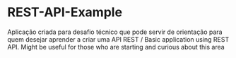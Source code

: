 # REST-API-Example
Aplicação criada para desafio técnico que pode servir de orientação para quem desejar aprender a criar uma API REST / Basic application using REST API. Might be useful for those who are starting and curious about this area
